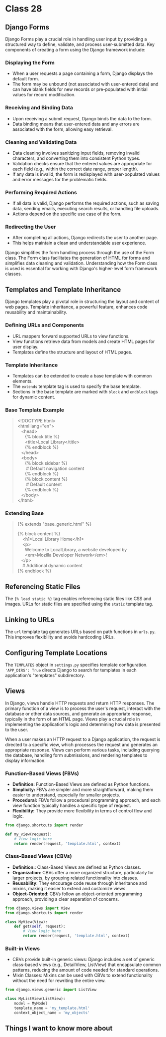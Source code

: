 # Class 28

## Django Forms

Django Forms play a crucial role in handling user input by providing a structured way to define, validate, and process user-submitted data. Key components of creating a form using the Django framework include:

### Displaying the Form

- When a user requests a page containing a form, Django displays the default form.
- The form may be unbound (not associated with user-entered data) and can have blank fields for new records or pre-populated with initial values for record modification.

### Receiving and Binding Data

- Upon receiving a submit request, Django binds the data to the form.
- Data binding means that user-entered data and any errors are associated with the form, allowing easy retrieval.

### Cleaning and Validating Data

- Data cleaning involves sanitizing input fields, removing invalid characters, and converting them into consistent Python types.
- Validation checks ensure that the entered values are appropriate for each field (e.g., within the correct date range, proper length).
- If any data is invalid, the form is redisplayed with user-populated values and error messages for the problematic fields.

### Performing Required Actions

- If all data is valid, Django performs the required actions, such as saving data, sending emails, executing search results, or handling file uploads.
- Actions depend on the specific use case of the form.

### Redirecting the User

- After completing all actions, Django redirects the user to another page.
- This helps maintain a clean and understandable user experience.

Django simplifies the form handling process through the use of the Form class. The Form class facilitates the generation of HTML for forms and simplifies data cleaning and validation. Understanding how the Form class is used is essential for working with Django's higher-level form framework classes.

## Templates and Template Inheritance

Django templates play a pivotal role in structuring the layout and content of web pages. Template inheritance, a powerful feature, enhances code reusability and maintainability.

### Defining URLs and Components
- URL mappers forward supported URLs to view functions.
- View functions retrieve data from models and create HTML pages for user display.
- Templates define the structure and layout of HTML pages.

### Template Inheritance

- Templates can be extended to create a base template with common elements.
- The `extends` template tag is used to specify the base template.
- Sections in the base template are marked with `block` and `endblock` tags for dynamic content.

### Base Template Example

> \<!DOCTYPE html>  
> \<html lang="en">  
> &nbsp; &nbsp;\<head>  
> &nbsp; &nbsp;&nbsp; &nbsp;\{\% block title \%\}  
> &nbsp; &nbsp;&nbsp; &nbsp;\<title>Local Library\</title>  
> &nbsp; &nbsp;&nbsp; &nbsp;\{\% endblock \%\}  
> &nbsp; &nbsp;\</head>  
> &nbsp; &nbsp;\<body>  
> &nbsp; &nbsp;&nbsp; &nbsp;\{\% block sidebar \%\}  
> &nbsp; &nbsp;&nbsp; &nbsp;  # Default navigation content  
> &nbsp; &nbsp;&nbsp; &nbsp;\{\% endblock \%\}  
> &nbsp; &nbsp;&nbsp; &nbsp;\{\% block content \%\}  
> &nbsp; &nbsp;&nbsp; &nbsp; # Default content  
> &nbsp; &nbsp;&nbsp; &nbsp;\{\% endblock \%\}  
> &nbsp; &nbsp;\</body>  
>\</html>

### Extending Base

> \{\% extends "base_generic.html" \%\}  
>   
> \{\% block content \%\}  
> &nbsp; &nbsp; \<h1>Local Library Home\</h1>  
> &nbsp; &nbsp; \<p>  
> &nbsp; &nbsp;&nbsp; &nbsp;Welcome to LocalLibrary, a website developed by  
> &nbsp; &nbsp;&nbsp; &nbsp;\<em>Mozilla Developer Network\</em>!  
> &nbsp; &nbsp;\</p>  
> &nbsp; &nbsp; # Additional dynamic content   
> \{\% endblock \%\}  

## Referencing Static Files

The `{% load static %}` tag enables referencing static files like CSS and images. URLs for static files are specified using the `static` template tag.

## Linking to URLs

The `url` template tag generates URLs based on path functions in `urls.py`. This improves flexibility and avoids hardcoding URLs.

## Configuring Template Locations

The `TEMPLATES` object in `settings.py` specifies template configuration. `'APP_DIRS': True` directs Django to search for templates in each application's "templates" subdirectory.

## Views

In Django, views handle HTTP requests and return HTTP responses. The primary function of a view is to process the user's request, interact with the database or other data sources, and generate an appropriate response, typically in the form of an HTML page. Views play a crucial role in implementing the application's logic and determining how data is presented to the user.

When a user makes an HTTP request to a Django application, the request is directed to a specific view, which processes the request and generates an appropriate response. Views can perform various tasks, including querying the database, handling form submissions, and rendering templates to display information.

### Function-Based Views (FBVs)

- **Definition:** Function-Based Views are defined as Python functions.
- **Simplicity:** FBVs are simpler and more straightforward, making them easier to understand, especially for smaller projects.
- **Procedural:** FBVs follow a procedural programming approach, and each view function typically handles a specific type of request.
- **Flexibility:** They provide more flexibility in terms of control flow and logic.

```python
from django.shortcuts import render

def my_view(request):
    # View logic here
    return render(request, 'template.html', context)
```

### Class-Based Views (CBVs)

- **Definition:**: Class-Based Views are defined as Python classes.
- **Organization**: CBVs offer a more organized structure, particularly for larger projects, by grouping related functionality into classes.
- **Reusability**: They encourage code reuse through inheritance and mixins, making it easier to extend and customize views.
- **Object-Oriented**: CBVs follow an object-oriented programming approach, providing a clear separation of concerns.

```python
from django.views import View
from django.shortcuts import render

class MyView(View):
    def get(self, request):
        # View logic here
        return render(request, 'template.html', context)
```

### Built-in Views

- CBVs provide built-in generic views: Django includes a set of generic class-based views (e.g., DetailView, ListView) that encapsulate common patterns, reducing the amount of code needed for standard operations.
- Mixin Classes: Mixins can be used with CBVs to extend functionality without the need for rewriting the entire view.

```python
from django.views.generic import ListView

class MyListView(ListView):
    model = MyModel
    template_name = 'my_template.html'
    context_object_name = 'my_objects'
```

## Things I want to know more about
